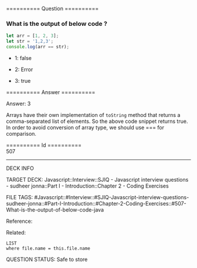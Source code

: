 ========== Question ==========  

### What is the output of below code ?

```javascript
let arr = [1, 2, 3];
let str = '1,2,3';
console.log(arr == str);
```

-   1: false

-   2: Error

-   3: true  

========== Answer ==========  

Answer: 3

Arrays have their own implementation of `toString` method that returns a comma-separated list of elements. So the above code snippet returns true. In order to avoid conversion of array type, we should use === for comparison.

========== Id ==========  
507

---

DECK INFO

TARGET DECK: Javascript::Interview::SJIQ - Javascript interview questions - sudheer jonna::Part I - Introduction::Chapter 2 - Coding Exercises

FILE TAGS: #Javascript::#Interview::#SJIQ-Javascript-interview-questions-sudheer-jonna::#Part-I-Introduction::#Chapter-2-Coding-Exercises::#507-What-is-the-output-of-below-code-java

Reference:

Related:

```dataview
LIST
where file.name = this.file.name
```

QUESTION STATUS: Safe to store
